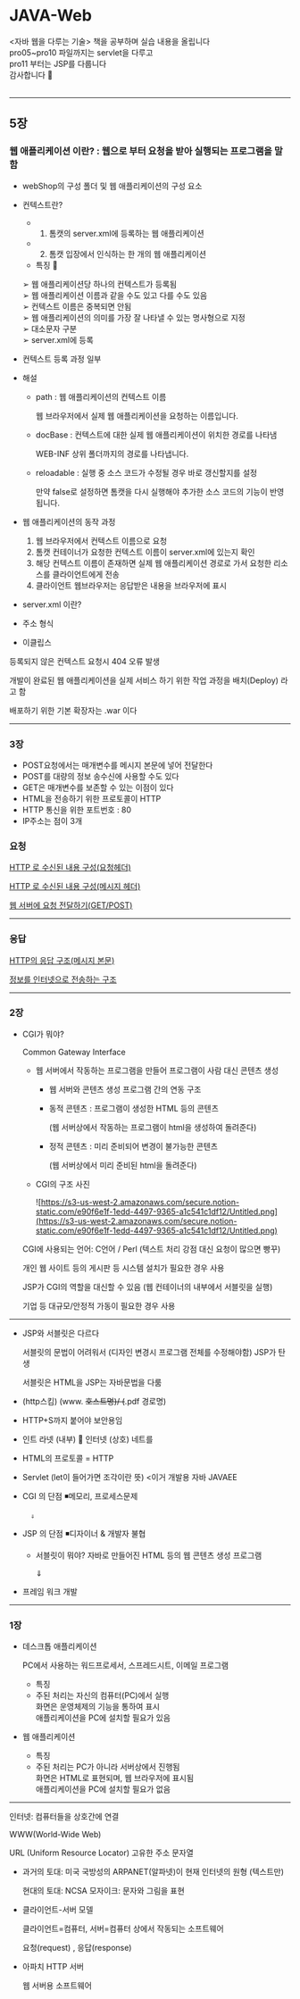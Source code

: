 # JAVA-Web
<자바 웹을 다루는 기술> 책을 공부하며 실습 내용을 올립니다 </br>
pro05~pro10 파일까지는 servlet을 다루고 </br>
pro11 부터는 JSP를 다룹니다 </br>
감사합니다 🌼</br>
</br>

---
## 5장

### 웹 애플리케이션 이란?  :  웹으로 부터 요청을 받아 실행되는 프로그램을 말함

- webShop의 구성 폴더 및 웹 애플리케이션의 구성 요소
- 컨텍스트란?
   - 1. 톰캣의 server.xml에 등록하는 웹 애플리케이션
   - 2. 톰캣 입장에서 인식하는 한 개의 웹 애플리케이션
   - 특징 🎃

    ➢ 웹 애플리케이션당 하나의 컨텍스트가 등록됨</br>
    ➢ 웹 애플리케이션 이름과 같을 수도 있고 다를 수도 있음</br>
    ➢ 컨텍스트 이름은 중복되면 안됨</br>
    ➢ 웹 애플리케이션의 의미를 가장 잘 나타낼 수 있는 명사형으로 지정</br>
    ➢ 대소문자 구분</br>
    ➢ server.xml에 등록</br>
    
- 컨텍스트 등록 과정 일부
<Context path="/webMal" docBase="c:\webShop" reloadable="true"/>

- 해설
    - path : 웹 애플리케이션의 컨텍스트 이름

        웹 브라우저에서 실제 웹 애플리케이션을 요청하는 이름입니다.

    - docBase :  컨텍스트에 대한 실제 웹 애플리케이션이 위치한 경로를 나타냄

         WEB-INF 상위 폴더까지의 경로를 나타냅니다.

    - reloadable : 실행 중 소스 코드가 수정될 경우 바로 갱신할지를 설정

        만약 false로 설정하면 톰캣을 다시 실행해야 추가한 소스 코드의 기능이 반영됩니다.

- 웹 애플리케이션의 동작 과정
    1. 웹 브라우저에서 컨텍스트 이름으로 요청
    2. 톰캣 컨테이너가 요청한 컨텍스트 이름이 server.xml에 있는지 확인
    3. 해당 컨텍스트 이름이 존재하면 실제 웹 애플리케이션 경로로 가서 요청한 리소스를 클라이언트에게 전송
    4. 클라이언트 웹브라우저는 응답받은 내용을 브라우저에 표시
- server.xml 이란?
- 주소 형식
- 이클립스

등록되지 않은 컨텍스트 요청시 404 오류 발생

개발이 완료된 웹 애플리케이션을 실제 서비스 하기 위한 작업 과정을 배치(Deploy) 라고 함

배포하기 위한 기본 확장자는 .war 이다




---
### 3장

- POST요청에서는 매개변수를 메시지 본문에 넣어 전달한다
- POST를 대량의 정보 송수신에 사용할 수도 있다
- GET은 매개변수를 보존할 수 있는 이점이 있다
- HTML을 전송하기 위한 프로토콜이 HTTP
- HTTP 통신을 위한 포트번호 : 80
- IP주소는 점이 3개

### 요청

[HTTP 로 수신된 내용 구성(요청헤더)](https://www.notion.so/HTTP-13ed9964e37d4f638a63e3ad7a0af89b)

[HTTP 로 수신된 내용 구성(메시지 헤더)](https://www.notion.so/HTTP-e31efa1db8114ad0a8851ad83a0af59c)

[웹 서버에 요청 전달하기(GET/POST)](https://www.notion.so/GET-POST-87fdf55b229349b78072cfb6d46e11f5)

---

### 응답

[HTTP의 응답 구조(메시지 본문)](https://www.notion.so/HTTP-d5e924dec4fe46ae916f48a2d7f7a3b2)

[정보를 인터넷으로 전송하는 구조](https://www.notion.so/7adbe48901164fb5b3cdf3c10638a813)




---
### 2장
- CGI가 뭐야?

    Common Gateway Interface

    - 웹 서버에서 작동하는 프로그램을 만들어 프로그램이 사람 대신 콘텐츠 생성
        - 웹 서버와 콘텐츠 생성 프로그램 간의 연동 구조
        - 동적 콘텐츠 : 프로그램이 생성한 HTML 등의 콘텐츠

            (웹 서버상에서 작동하는 프로그램이 html을 생성하여 돌려준다)

        - 정적 콘텐츠 : 미리 준비되어 변경이 불가능한 콘텐츠

            (웹 서버상에서 미리 준비된 html을 돌려준다)

    - CGI의 구조 사진

        ![https://s3-us-west-2.amazonaws.com/secure.notion-static.com/e90f6e1f-1edd-4497-9365-a1c541c1df12/Untitled.png](https://s3-us-west-2.amazonaws.com/secure.notion-static.com/e90f6e1f-1edd-4497-9365-a1c541c1df12/Untitled.png)

    CGI에 사용되는 언어: C언어 / Perl (텍스트 처리 강점 대신 요청이 많으면 빵꾸) 

    개인 웹 사이트 등의 게시판 등 시스템 설치가 필요한 경우 사용

    JSP가 CGI의 역할을 대신할 수 있음 (웹 컨테이너의 내부에서 서블릿을 실행)

    기업 등 대규모/안정적 가동이 필요한 경우 사용

---

- JSP와 서블릿은 다르다

    서블릿의 문법이 어려워서 (디자인 변경시 프로그램 전체를 수정해야함) JSP가 탄생 

    서블릿은 HTML을 JSP는 자바문법을 다룸

- (http스킴) (www. ~~호스트명)/ (~~.pdf 경로명)
- HTTP+S까지 붙어야 보안용임
- 인트 라넷 (내부) 🐾 인터넷 (상호) 네트를
- HTML의 프로토콜 = HTTP
- Servlet (let이 들어가면 조각이란 뜻) <이거 개발용 자바 JAVAEE
- CGI 의 단점 ◾메모리, 프로세스문제


        ⇓

- JSP 의 단점 ◾디자이너 & 개발자 불협

   - 서블릿이 뭐야? 자바로 만들어진 HTML 등의 웹 콘텐츠 생성 프로그램


        ⇓

- 프레임 워크 개발


---
### 1장
- 데스크톱 애플리케이션

    PC에서 사용하는 워드프로세서, 스프레드시트, 이메일 프로그램

    - 특징
    - 주된 처리는 자신의 컴퓨터(PC)에서 실행</br>
      화면은 운영체제의 기능을 통하여 표시</br>
      애플리케이션을 PC에 설치할 필요가 있음</br>
- 웹 애플리케이션
    - 특징
    - 주된 처리는 PC가 아니라 서버상에서 진행됨</br>
      화면은 HTML로 표현되며, 웹 브라우저에 표시됨</br>
      애플리케이션을 PC에 설치할 필요가 없음</br>
---

인터넷: 컴퓨터들을 상호간에 연결

WWW(World-Wide Web)

URL (Uniform Resource Locator) 고유한 주소 문자열

- 과거의 토대: 미국 국방성의 ARPANET(알파넷)이 현재 인터넷의 원형 (텍스트만)

    현대의 토대: NCSA 모자이크: 문자와 그림을 표현

- 클라이언트-서버 모델

    클라이언트=컴퓨터, 서버=컴퓨터 상에서 작동되는 소프트웨어

    요청(request)  ,  응답(response)

- 아파치 HTTP 서버

    웹 서버용 소프트웨어

